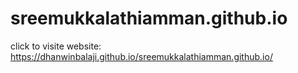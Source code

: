 # sreemukkalathiamman.github.io

click to visite  website: https://dhanwinbalaji.github.io/sreemukkalathiamman.github.io/
